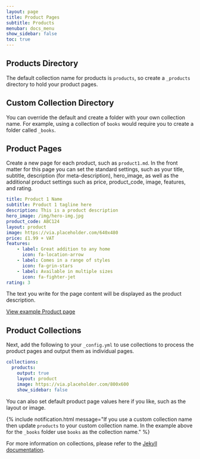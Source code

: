 ```yaml
---
layout: page
title: Product Pages
subtitle: Products
menubar: docs_menu
show_sidebar: false
toc: true
---
```


## Products Directory

The default collection name for products is `products`, so create a `_products` directory to hold your product pages.

## Custom Collection Directory

You can override the default and create a folder with your own collection name. For example, using a collection of `books` would require you to create a folder called `_books`.

## Product Pages

 Create a new page for each product, such as `product1.md`. In the front matter for this page you can set the standard settings, such as your title, subtitle, description (for meta-description), hero_image, as well as the additional product settings such as price, product_code, image, features, and rating. 

```yaml
title: Product 1 Name
subtitle: Product 1 tagline here
description: This is a product description
hero_image: /img/hero-img.jpg
product_code: ABC124
layout: product
image: https://via.placeholder.com/640x480
price: £1.99 + VAT
features:
    - label: Great addition to any home
      icon: fa-location-arrow
    - label: Comes in a range of styles
      icon: fa-grin-stars
    - label: Available in multiple sizes
      icon: fa-fighter-jet
rating: 3
```

The text you write for the page content will be displayed as the product description. 

[View example Product page](/bulma-clean-theme/products/product2/)

## Product Collections 

Next, add the following to your `_config.yml` to use collections to process the product pages and output them as individual pages. 

```yaml
collections:
  products: 
    output: true
    layout: product
    image: https://via.placeholder.com/800x600
    show_sidebar: false
```

You can also set default product page values here if you like, such as the layout or image. 

{% include notification.html message="If you use a custom collection name then update `products` to your custom collection name. In the example above for the `_books` folder use `books` as the collection name." %}

For more information on collections, please refer to the [Jekyll documentation](https://jekyllrb.com/docs/collections/). 